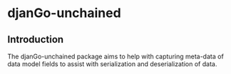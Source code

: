 # djanGo-unchained

## Introduction
The djanGo-unchained package aims to help with capturing meta-data of data model fields to assist with serialization and deserialization of data.